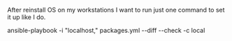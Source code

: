 After reinstall OS on my workstations I want to run just one command to set it up like I do.

ansible-playbook -i "localhost," packages.yml --diff --check -c local
